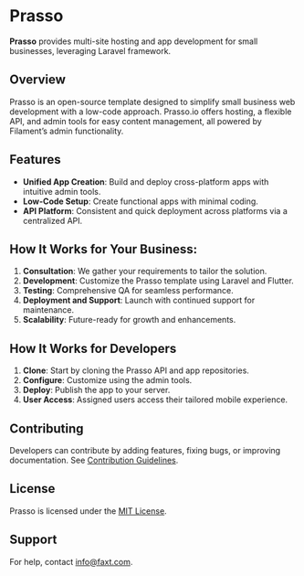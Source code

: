 
# Prasso

**Prasso** provides multi-site hosting and app development for small businesses, leveraging Laravel framework.

## Overview

Prasso is an open-source template designed to simplify small business web development with a low-code approach. Prasso.io offers hosting, a flexible API, and admin tools for easy content management, all powered by Filament’s admin functionality.

## Features

- **Unified App Creation**: Build and deploy cross-platform apps with intuitive admin tools.
- **Low-Code Setup**: Create functional apps with minimal coding.
- **API Platform**: Consistent and quick deployment across platforms via a centralized API.

## How It Works for Your Business:

1. **Consultation**: We gather your requirements to tailor the solution.
2. **Development**: Customize the Prasso template using Laravel and Flutter.
3. **Testing**: Comprehensive QA for seamless performance.
4. **Deployment and Support**: Launch with continued support for maintenance.
5. **Scalability**: Future-ready for growth and enhancements.

## How It Works for Developers

1. **Clone**: Start by cloning the Prasso API and app repositories.
2. **Configure**: Customize using the admin tools.
3. **Deploy**: Publish the app to your server.
4. **User Access**: Assigned users access their tailored mobile experience.

## Contributing

Developers can contribute by adding features, fixing bugs, or improving documentation. See [Contribution Guidelines](https://github.com/prasso/prasso_api/blob/master/docs/contributing.md).

## License

Prasso is licensed under the [MIT License](LICENSE.md).

## Support

For help, contact [info@faxt.com](mailto:info@faxt.com). 


